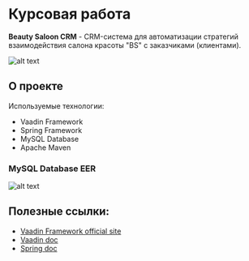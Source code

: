 # Курсовая работа
**Beauty Saloon CRM** - CRM-система для автоматизации стратегий взаимодействия салона красоты "BS" с заказчиками (клиентами).

![alt text](https://sun9-19.userapi.com/impg/rAppt9pAvwmfRxojrHEdPJpqokQsDJQt1pk5DQ/ld-bBHeij1c.jpg?size=1710x1410&quality=96&sign=fc5423206e8cc78eb40279759eed37b8&type=album)

## О проекте
Используемые технологии:
* Vaadin Framework
* Spring Framework
* MySQL Database
* Apache Maven

### MySQL Database EER

![alt text](https://sun9-8.userapi.com/impg/VfUUOMfmav4by9U1pXHP55WXXi7yVd3XFw0gOA/tXaBbxJSKzY.jpg?size=807x912&quality=96&sign=dc51f80e47491d6e519bb80cd67f5ba9&type=album)

## Полезные ссылки:
- [Vaadin Framework official site ](https://vaadin.com)
- [Vaadin doc](https://vaadin.com/docs)
- [Spring doc](https://docs.spring.io/)
